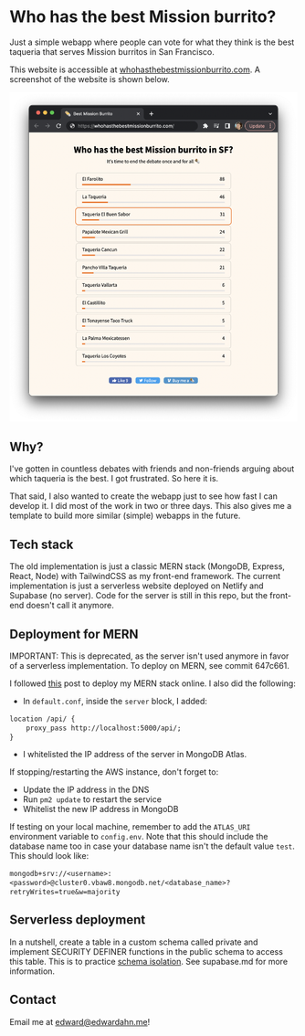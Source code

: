 # Who has the best Mission burrito?

Just a simple webapp where people can vote for what they think is the best
taqueria that serves Mission burritos in San Francisco.

This website is accessible at
[whohasthebestmissionburrito.com](https://whohasthebestmissionburrito.com).
A screenshot of the website is shown below.

![Screenshot of whohasthebestmissionburrito.com](screenshot_sm.png)

## Why?

I've gotten in countless debates with friends and non-friends arguing about
which taqueria is the best. I got frustrated. So here it is.

That said, I also wanted to create the webapp just to see how fast I can develop
it. I did most of the work in two or three days. This also gives me a template
to build more similar (simple) webapps in the future.

## Tech stack

The old implementation is just a classic MERN stack (MongoDB, Express, React,
Node) with TailwindCSS as my front-end framework. The current implementation is
just a serverless website deployed on Netlify and Supabase (no server). Code for
the server is still in this repo, but the front-end doesn't call it anymore.

## Deployment for MERN

IMPORTANT: This is deprecated, as the server isn't used anymore in favor of a
serverless implementation. To deploy on MERN, see commit 647c661.

I followed
[this](https://betterprogramming.pub/deploy-mern-stack-app-on-aws-ec2-with-letsencrypt-ssl-8f463c01502a)
post to deploy my MERN stack online. I also did the following:
* In `default.conf`, inside the `server` block, I added:
```
location /api/ {
    proxy_pass http://localhost:5000/api/;
}
```
* I whitelisted the IP address of the server in MongoDB Atlas.

If stopping/restarting the AWS instance, don't forget to:
* Update the IP address in the DNS
* Run `pm2 update` to restart the service
* Whitelist the new IP address in MongoDB

If testing on your local machine, remember to add the `ATLAS_URI` environment
variable to `config.env`. Note that this should include the database name too
in case your database name isn't the default value `test`. This should look
like:
```
mongodb+srv://<username>:<password>@cluster0.vbaw8.mongodb.net/<database_name>?retryWrites=true&w=majority
```

## Serverless deployment

In a nutshell, create a table in a custom schema called private and implement
SECURITY DEFINER functions in the public schema to access this table. This is to
practice [schema
isolation](https://postgrest.org/en/v7.0.0/schema_structure.html#schema-isolation).
See supabase.md for more information.

## Contact

Email me at <edward@edwardahn.me>!

